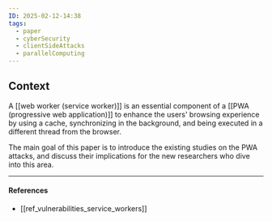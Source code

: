 ```yaml
---
ID: 2025-02-12-14:38
tags:
  - paper
  - cyberSecurity
  - clientSideAttacks
  - parallelComputing
---
```

## Context

A [[web worker (service worker)]] is an essential component of a [[PWA (progressive web application)]] to enhance the users' browsing experience by using a cache, synchronizing in the background, and being executed in a different thread from the browser. 

The main goal of this paper is to introduce the existing studies on the PWA attacks, and discuss their implications for the new researchers who dive into this area.

---
#### References
- [[ref_vulnerabilities_service_workers]]